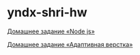 # yndx-shri-hw

[Домашнее задание «Node js»](api/README.md)

[Домашнее задание «Адаптивная верстка»](front/README.md)